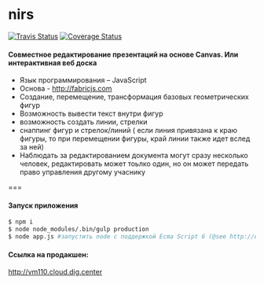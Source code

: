 # nirs


[![Travis Status][test-img]][travis]
[![Coverage Status][coverage-img]][coveralls]

[travis]:       https://travis-ci.org/evgenjion/nirs
[test-img]:     https://img.shields.io/travis/evgenjion/nirs.svg?label=tests

[coveralls]:    https://coveralls.io/github/evgenjion/nirs?branch=dev
[coverage-img]: https://coveralls.io/repos/github/evgenjion/nirs/badge.svg?branch=dev

#### Совместное редактирование презентаций на основе Canvas. Или интерактивная веб доска
  * Язык программирования – JavaScript
  * Основа - http://fabricjs.com
  * Создание, перемещение, трансформация базовых геометрических фигур
  * Возможность вывести текст внутри фигур
  * возможность создать линии, стрелки
  * снаппинг фигур и стрелок/линий ( если линия привязана к краю фигуры, то при перемещении фигуры, край линии также идет вслед за ней)
  * Наблюдать за редактированием документа могут сразу несколько человек, редактировать может тоьлко один, но он может передать право управления другому учаснику


===

#### Запуск приложения
``` bash
$ npm i
$ node node_modules/.bin/gulp production
$ node app.js #запустить node с поддержкой Ecma Script 6 (@see http://es6-features.org/ илиhttps://github.com/lukehoban/es6features)
```

#### Ссылка на продакшен:
http://vm110.cloud.dig.center
